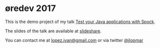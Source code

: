 # øredev 2017 #

This is the demo project of my talk [Test your Java applications with Spock](http://oredev.org/2017/sessions/test-your-java-applications-with-spock).

The slides of the talk are available at [slideshare](https://www.slideshare.net/ilopmar/redev-2017-test-your-java-applications-with-spock).

You can contact me at lopez.ivan@gmail.com or via twitter [@ilopmar](https://twitter.com/ilopmar)
